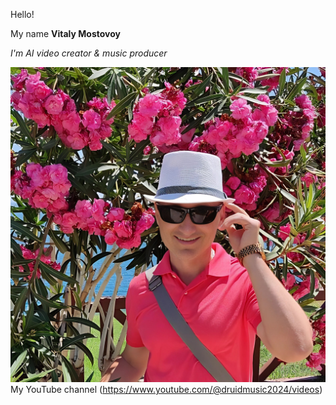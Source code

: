 Hello!

My name **Vitaly Mostovoy**

_I'm AI video creator & music producer_ 

![photo](https://github.com/Druidmusic/Portfolio/blob/main/TensorPix%20-%20%D0%92%D0%A2%20%D0%B2%20%D1%86%D0%B2%D0%B5%D1%82%D0%B5.jpeg)
My YouTube channel (https://www.youtube.com/@druidmusic2024/videos)
